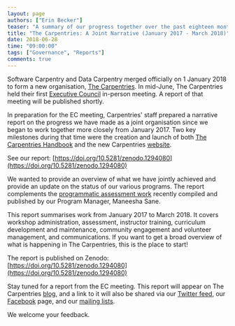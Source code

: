 ```yaml
---
layout: page
authors: ["Erin Becker"]
teaser: "A summary of our progress together over the past eighteen months"
title: "The Carpentries: A Joint Narrative (January 2017 - March 2018)"
date: 2018-06-28
time: "09:00:00"
tags: ["Governance", "Reports"]
comments: true
---
```


Software Carpentry and Data Carpentry merged officially on 1 January 2018 to form a new 
organisation, [The Carpentries](https://carpentries.org/). In mid-June, The Carpentries held  their 
first [Executive Council](https://carpentries.org/governance/) in-person meeting. 
A report of that meeting will be published shortly. 

In preparation for the EC meeting, Carpentries' staff prepared a narrative report on the progress we have made 
as a joint organisation since we began to work together more closely from January 2017. 
Two key milestones during that time were the creation and launch 
of both [The Carpentries Handbook](https://docs.carpentries.org/) and the new Carpentries [website](https://carpentries.org/).

See our report: [https://doi.org/10.5281/zenodo.1294080](https://doi.org/10.5281/zenodo.1294080)

We wanted to provide an overview of what we have jointly achieved and provide an update on the status of our 
various programs. The report complements 
the [programmatic assessment work](https://carpentries.org/blog/2018/06/programmatic-assessment/) 
recently compiled and published by our Program Manager, Maneesha Sane.

This report summarises work from January 2017 to March 2018. It covers workshop administration, 
assessment, instructor training, curriculum development and maintenance, community engagement and 
volunteer management, and communications. If you want to get a broad overview of what is happening in The 
Carpentries, this is the place to start!

The report is published on Zenodo: [https://doi.org/10.5281/zenodo.1294080](https://doi.org/10.5281/zenodo.1294080)

Stay tuned for a report from the EC meeting. This report will appear on
The Carpentries [blog](https://carpentries.org/blog), and a link to it will also be 
shared via our [Twitter feed](https://twitter.com/thecarpentries), 
our [Facebook](https://facebook.com/carpentries) page, and 
our [mailing lists](https://carpentries.topicbox.com/). 

We welcome your feedback.

